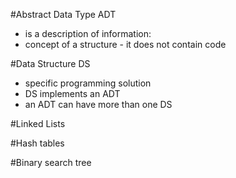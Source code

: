 #Abstract Data Type ADT
- is a description of information:
- concept of a structure - it does not contain code

#Data Structure DS
- specific programming solution
- DS implements an ADT
- an ADT can have more than one DS
    
    

#Linked Lists





#Hash tables

#Binary search tree
